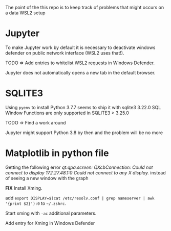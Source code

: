 The point of the this repo is to keep track of problems that might occurs on a data WSL2 setup

# Jupyter

To make Jupyter work by default it is necessary to deactivate windows defender on public network interface (WSL2 uses that!).

TODO => Add entries to whitelist WSL2 requests in Windows Defender.

Jupyter does not automatically opens a new tab in the default browser.

# SQLITE3

Using `pyenv` to install Python 3.7.7 seems to ship it with sqlite3 3.22.0
SQL Window Functions are only supported in SQLITE3 > 3.25.0

TODO => Find a work around

Jupyter might support Python 3.8 by then and the problem will be no more

# Matplotlib in python file

Getting the following error *qt.qpa.screen: QXcbConnection: Could not connect to display 172.27.48.1:0
Could not connect to any X display.* instead of seeing a new window with the graph

**FIX**
Install Xming.

add `export DISPLAY=$(cat /etc/resolv.conf | grep nameserver | awk '{print $2}'):0` to `~/.zshrc`.

Start xming with `-ac` additional parameters.

Add entry for Xming in Windows Defender